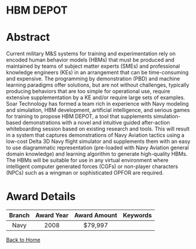 
HBM DEPOT
=========

# Abstract


Current military M&S systems for training and experimentation rely on encoded human behavior models (HBMs) that must be produced and maintained by teams of subject matter experts (SMEs) and professional knowledge engineers (KEs) in an arrangement that can be time-consuming and expensive.  The programming by demonstration (PBD) and machine learning paradigms offer solutions, but are not without challenges, typically producing behaviors that are too simple for operational use, require extensive supplementation by a KE and/or require large sets of examples.  Soar Technology has formed a team rich in experience with Navy modeling and simulation, HBM development, artificial intelligence, and serious games for training to propose HBM DEPOT, a tool that supplements simulation-based demonstrations with a novel and intuitive guided after-action whiteboarding session based on existing research and tools.  This will result in a system that captures demonstrations of Navy Aviation tactics using a low-cost Delta 3D Navy flight simulator and supplements them with an easy to use diagrammatic representation (pre-loaded with Navy Aviation general domain knowledge) and learning algorithm to generate high-quality HBMs.   The HBMs will be suitable for use in any virtual environment where intelligent computer generated forces (CGFs) or non-player characters (NPCs) such as a wingman or sophisticated OPFOR are required.  

# Award Details

|Branch|Award Year|Award Amount|Keywords|
| :---: | :---: | :---: | :---: |
|Navy|2008|$79,997||
  
  


[Back to Home](https://github.com/chrischow/dod_sbir_awards/Reports/DJ/#1886)